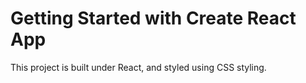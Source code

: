 # Getting Started with Create React App

This project is built under React, and styled using CSS styling.



